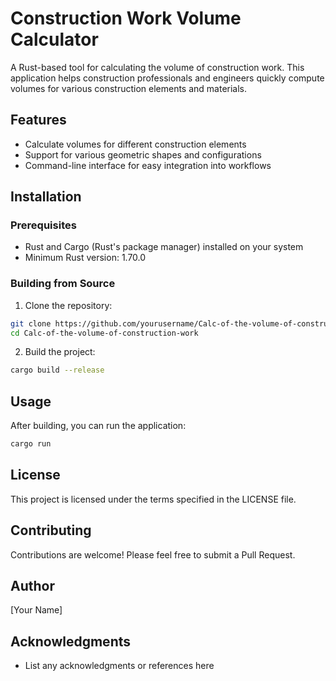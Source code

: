# Construction Work Volume Calculator

A Rust-based tool for calculating the volume of construction work. This application helps construction professionals and engineers quickly compute volumes for various construction elements and materials.

## Features

- Calculate volumes for different construction elements
- Support for various geometric shapes and configurations
- Command-line interface for easy integration into workflows

## Installation

### Prerequisites

- Rust and Cargo (Rust's package manager) installed on your system
- Minimum Rust version: 1.70.0

### Building from Source

1. Clone the repository:
```bash
git clone https://github.com/yourusername/Calc-of-the-volume-of-construction-work.git
cd Calc-of-the-volume-of-construction-work
```

2. Build the project:
```bash
cargo build --release
```

## Usage

After building, you can run the application:

```bash
cargo run
```

## License

This project is licensed under the terms specified in the LICENSE file.

## Contributing

Contributions are welcome! Please feel free to submit a Pull Request.

## Author

[Your Name]

## Acknowledgments

- List any acknowledgments or references here
